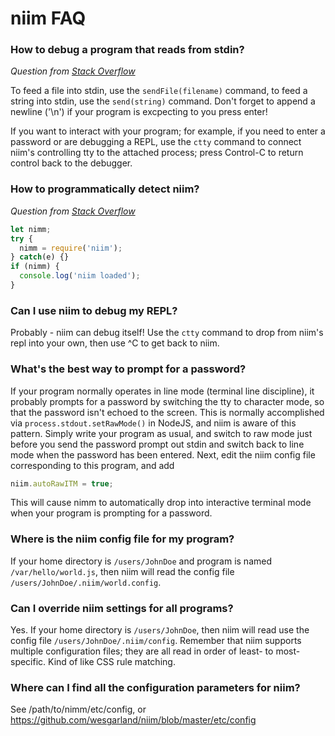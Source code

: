 # niim FAQ

### How to debug a program that reads from stdin?
*Question from [Stack Overflow](https://stackoverflow.com/questions/20126875/how-can-one-feed-stuff-into-a-scripts-stdin-while-in-the-debugger-interface)*

To feed a file into stdin, use the `sendFile(filename)` command, to feed a string into stdin, use the `send(string)` command.  Don't
forget to append a newline ('\n') if your program is excpecting to you press enter!

If you want to interact with your program; for example, if you need to enter a password or are debugging a REPL, use the `ctty` command to
connect niim's controlling tty to the attached process; press Control-C to return control back to the debugger. 

### How to programmatically detect niim?
*Question from [Stack Overflow](https://stackoverflow.com/questions/6889470/how-to-programmatically-detect-debug-mode-in-nodejs)*

```javascript
let nimm;
try {
  nimm = require('niim');
} catch(e) {}
if (nimm) {
  console.log('niim loaded');
}
```

### Can I use niim to debug my REPL?
Probably - niim can debug itself!  Use the `ctty` command to drop from niim's repl into your own, then use ^C to
get back to niim.

### What's the best way to prompt for a password?
If your program normally operates in line mode (terminal line discipline), it probably prompts for a password by
switching the tty to character mode, so that the password isn't echoed to the screen. This is normally accomplished
via `process.stdout.setRawMode()` in NodeJS, and niim is aware of this pattern.  Simply write your program as usual,
and switch to raw mode just before you send the password prompt out stdin and switch back to line mode when the
password has been entered.  Next, edit the niim config file corresponding to this program, and add
```javascript
niim.autoRawITM = true;
```
This will cause nimm to automatically drop into interactive terminal mode when your program is prompting for a password.

### Where is the niim config file for my program?
If your home directory is `/users/JohnDoe` and program is named `/var/hello/world.js`, then niim will read the config file
`/users/JohnDoe/.niim/world.config`.

### Can I override niim settings for all programs?
Yes. If your home directory is `/users/JohnDoe`, then niim will read use the config file
`/users/JohnDoe/.niim/config`.  Remember that niim supports multiple configuration files;
they are all read in order of least- to most-specific. Kind of like CSS rule matching.

### Where can I find all the configuration parameters for niim?
See /path/to/nimm/etc/config, or https://github.com/wesgarland/niim/blob/master/etc/config



